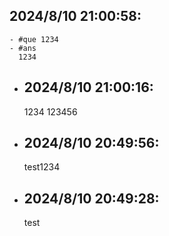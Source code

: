 ## 2024/8/10 21:00:58:
	- #que 1234
	- #ans
	  1234
- ## 2024/8/10 21:00:16:
  1234
  123456
- ## 2024/8/10 20:49:56:
  test1234
- ## 2024/8/10 20:49:28:
  test